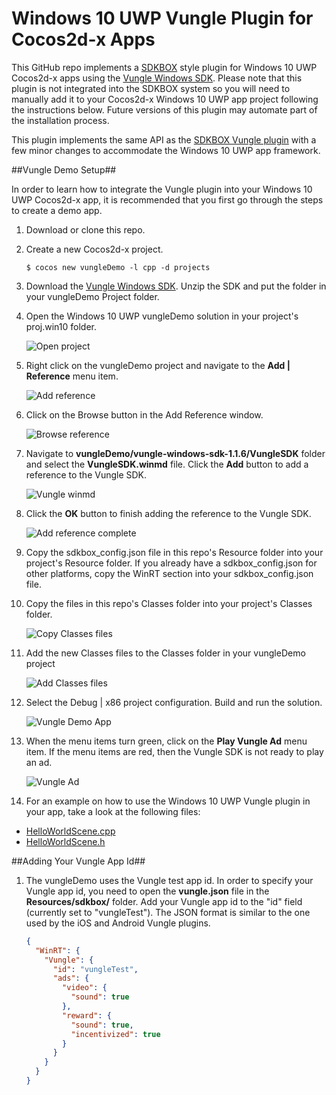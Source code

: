 # Windows 10 UWP Vungle Plugin for Cocos2d-x Apps


This GitHub repo implements a [SDKBOX](http://www.sdkbox.com/) style plugin for Windows 10 UWP Cocos2d-x apps using the [Vungle Windows SDK](https://v.vungle.com/sdk). 
Please note that this plugin is not integrated into the SDKBOX system so you will need to manually add it to your Cocos2d-x Windows 10 UWP app project following the instructions below.
Future versions of this plugin may automate part of the installation process.

This plugin implements the same API as the [SDKBOX Vungle plugin](http://docs.sdkbox.com/en/plugins/vungle/v3-cpp/) with a few minor changes to accommodate the Windows 10 UWP app framework.

##Vungle Demo Setup##

In order to learn how to integrate the Vungle plugin into your Windows 10 UWP Cocos2d-x app, it is recommended that you first go through the steps to create a demo app.

1. Download or clone this repo.

1. Create a new Cocos2d-x project.

    ```
	$ cocos new vungleDemo -l cpp -d projects
    ```

1. Download the [Vungle Windows SDK](https://v.vungle.com/sdk). Unzip the SDK and put the folder in your vungleDemo Project folder.

1. Open the Windows 10 UWP vungleDemo solution in your project's proj.win10 folder.

	![Open project](Images/open-project.png "Open project")
    
1. Right click on the vungleDemo project and navigate to the **Add | Reference** menu item.

	![Add reference](Images/add-reference.png "Add reference")
    
1. Click on the Browse button in the Add Reference window.

	![Browse reference](Images/browse-reference.png "Browse reference")

1. Navigate to **vungleDemo/vungle-windows-sdk-1.1.6/VungleSDK** folder and select the **VungleSDK.winmd** file. 
Click the **Add** button to add a reference to the Vungle SDK.

	![Vungle winmd](Images/vungle-winmd.png "Vungle winmd")

1. Click the **OK** button to finish adding the reference to the Vungle SDK.

	![Add reference complete](Images/add-reference-complete.png "Add reference complete")

1. Copy the sdkbox_config.json file in this repo's Resource folder into your project's Resource folder. 
If you already have a sdkbox_config.json for other platforms, copy the WinRT section into your sdkbox_config.json file.

1. Copy the files in this repo's Classes folder into your project's Classes folder.

	![Copy Classes files](Images/classes.png "Copy Classes files")
    
1. Add the new Classes files to the Classes folder in your vungleDemo project

	![Add Classes files](Images/add-classes-files.png "Add Classes files")

1. Select the Debug | x86 project configuration. Build and run the solution.

	![Vungle Demo App](Images/vungle-app.png "Vungle Demo App")
    
1. When the menu items turn green, click on the **Play Vungle Ad** menu item. If the menu items are red, then the Vungle SDK is not ready to play an ad.

	![Vungle Ad](Images/ad.png "Vungle Demo Ad")
    
1. For an example on how to use the Windows 10 UWP Vungle plugin in your app, take a look at the following files:
 
* [HelloWorldScene.cpp](https://github.com/stammen/win10-vungle-sdkbox/blob/master/Classes/HelloWorldScene.cpp)
* [HelloWorldScene.h](https://github.com/stammen/win10-vungle-sdkbox/blob/master/Classes/HelloWorldScene.h) 

##Adding Your Vungle App Id##

1. The vungleDemo uses the Vungle test app id. In order to specify your Vungle app id, you need to open the **vungle.json** file in the **Resources/sdkbox/** folder. 
Add your Vungle app id to the "id" field (currently set to "vungleTest"). The JSON format is similar to the one used by the iOS and Android Vungle plugins.

    ```json
    {
      "WinRT": {
        "Vungle": {
          "id": "vungleTest",
          "ads": {
            "video": {
              "sound": true
            },
            "reward": {
              "sound": true,
              "incentivized": true
            }
          }
        }
      }
    }

    ```


